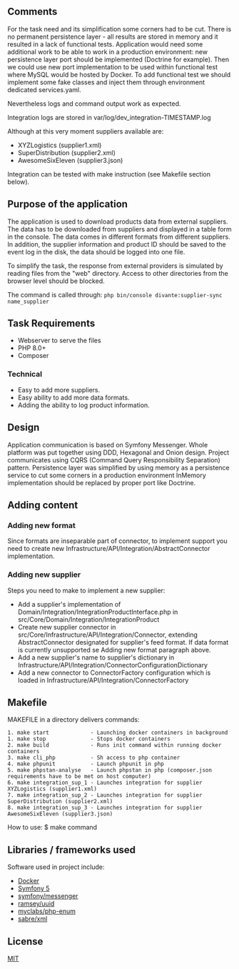 ## Comments
For the task need and its simplification some corners had to be cut.
There is no permanent persistence layer - all results are stored in memory and it resulted in a lack of functional tests.
Application would need some additional work to be able to work in a production environment: 
new persistence layer port should be implemented (Doctrine for example).
Then we could use new port implementation to be used within functional test where MySQL would be hosted by Docker.
To add functional test we should implement some fake classes and inject them through environment dedicated services.yaml.

Nevertheless logs and command output work as expected. 

Integration logs are stored in var/log/dev_integration-TIMESTAMP.log

Although at this very moment suppliers available are:
- XYZLogistics (supplier1.xml)
- SuperDistribution (supplier2.xml)
- AwesomeSixEleven (supplier3.json)
  
Integration can be tested with make instruction (see Makefile section below).
  
## Purpose of the application

The application is used to download products data from external suppliers. The data has to be downloaded from 
suppliers and displayed in a table form in the console. The data comes in different formats from different suppliers.
In addition, the supplier information and product ID should be saved to the event log in the disk, the data should be 
logged into one file.

To simplify the task, the response from external providers is simulated by reading files from the "web" directory. 
Access to other directories from the browser level should be blocked.

The command is called through: `php bin/console divante:supplier-sync name_supplier`

## Task Requirements

- Webserver to serve the files
- PHP 8.0+
- Composer

### Technical

- Easy to add more suppliers.
- Easy ability to add more data formats.
- Adding the ability to log product information.

## Design
Application communication is based on Symfony Messenger.
Whole platform was put together using DDD, Hexagonal and Onion design. 
Project communicates using CQRS (Command Query Responsibility Separation) pattern.
Persistence layer was simplified by using memory as a persistence service to cut some corners in a production 
environment InMemory implementation should be replaced by proper port like Doctrine.
## Adding content
### Adding new format
Since formats are inseparable part of connector, to implement support you need to create new Infrastructure/API/Integration/AbstractConnector implementation.
### Adding new supplier
Steps you need to make to implement a new supplier:
- Add a supplier's implementation of Domain/Integration/IntegrationProductInterface.php in src/Core/Domain/Integration/IntegrationProduct
- Create new supplier connector in src/Core/Infrastructure/API/Integration/Connector, extending AbstractConnector designated for supplier's feed format. If data format is currently unsupported se Adding new format paragraph above.
- Add a new supplier's name to supplier's dictionary in Infrastructure/API/Integration/ConnectorConfigurationDictionary
- Add a new connector to ConnectorFactory configuration which is loaded in Infrastructure/API/Integration/ConnectorFactory 

## Makefile
MAKEFILE in a directory delivers commands:

    1. make start             - Launching docker containers in background
    1. make stop              - Stops docker containers
    2. make build             - Runs init command within running docker containers
    3. make cli_php           - Sh access to php container
    4. make phpunit           - Launch phpunit in php
    5. make phpstan-analyse   - Launch phpstan in php (composer.json requirements have to be met on host computer)
    6. make integration_sup_1 - Launches integration for supplier XYZLogistics (supplier1.xml) 
    7. make integration_sup_2 - Launches integration for supplier SuperDistribution (supplier2.xml)
    8. make integration_sup_3 - Launches integration for supplier AwesomeSixEleven (supplier3.json)

How to use: $ make command

## Libraries / frameworks used

Software used in project include:

- [Docker](https://www.docker.com/)
- [Symfony 5](https://symfony.com/)
- [symfony/messenger](https://github.com/symfony/messenger)
- [ramsey/uuid](https://github.com/ramsey/uuid)
- [myclabs/php-enum](https://github.com/myclabs/php-enum)
- [sabre/xml](https://github.com/sabre/xml)

## License

[MIT](LICENSE)